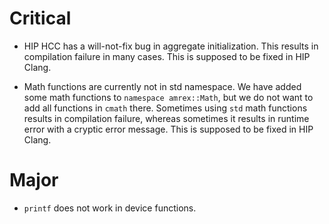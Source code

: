 
# Critical

* HIP HCC has a will-not-fix bug in aggregate initialization.  This
  results in compilation failure in many cases.  This is supposed to
  be fixed in HIP Clang.

* Math functions are currently not in std namespace.  We have added
  some math functions to `namespace amrex::Math`, but we do not want
  to add all functions in `cmath` there.  Sometimes using `std` math
  functions results in compilation failure, whereas sometimes it
  results in runtime error with a cryptic error message.  This is
  supposed to be fixed in HIP Clang.

# Major

* `printf` does not work in device functions.


